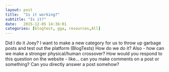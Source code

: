 ```yaml
---
layout: post
title:  "Is it working?"
subtitle: "Is it?"
date:   2015-12-05 14:36:01
categories: [blogtest, gga, resources,All]
---
```



Did I do it Joey?  I want to make a new category for us to throw up garbage posts and test out the platform (BlogTests) How do we do it? 
Also - how can we make a stronger physical/human crossover?  How would you respond to this question on the website - like... can you make comments on a post or something? Can you directly answer a post somehow?
